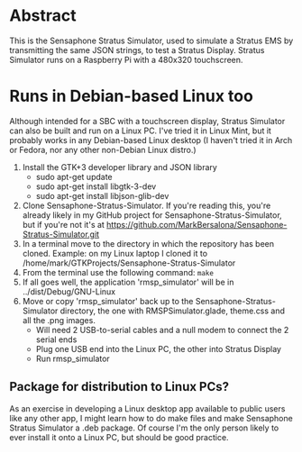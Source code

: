 # Abstract
This is the Sensaphone Stratus Simulator, used to simulate a Stratus EMS by transmitting the same JSON strings, 
to test a Stratus Display. Stratus Simulator runs on a Raspberry Pi with a 480x320 touchscreen.


# Runs in Debian-based Linux too
Although intended for a SBC with a touchscreen display, Stratus Simulator can also be built and run on a Linux PC. 
I've tried it in Linux Mint, but it probably works in any Debian-based Linux desktop 
(I haven't tried it in Arch or Fedora, nor any other non-Debian Linux distro.)
1. Install the GTK+3 developer library and JSON library
   - sudo apt-get update
   - sudo apt-get install libgtk-3-dev
   - sudo apt-get install libjson-glib-dev
2. Clone Sensaphone-Stratus-Simulator. If you're reading this, you're already likely in my 
GitHub project for Sensaphone-Stratus-Simulator, but if you're not it's at 
https://github.com/MarkBersalona/Sensaphone-Stratus-Simulator.git
3. In a terminal move to the directory in which the repository has been cloned. Example: on my Linux 
laptop I cloned it to /home/mark/GTKProjects/Sensaphone-Stratus-Simulator
4. From the terminal use the following command: `make`
5. If all goes well, the application 'rmsp_simulator' will be in ../dist/Debug/GNU-Linux
6. Move or copy 'rmsp_simulator' back up to the Sensaphone-Stratus-Simulator directory, the one 
with RMSPSimulator.glade, theme.css and all the .png images.
   - Will need 2 USB-to-serial cables and a null modem to connect the 2 serial ends
   - Plug one USB end into the Linux PC, the other into Stratus Display
   - Run rmsp_simulator

## Package for distribution to Linux PCs?
As an exercise in developing a Linux desktop app available to public users like any other
app, I might learn how to do make files and make Sensaphone Stratus Simulator a .deb package.
Of course I'm the only person likely to ever install it onto a Linux PC, but should be good
practice.
